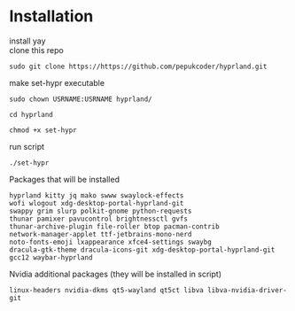 # Installation
install yay \
clone this repo
```
sudo git clone https://https://github.com/pepukcoder/hyprland.git
```
make set-hypr executable
```
sudo chown USRNAME:USRNAME hyprland/
```
```
cd hyprland
```
```
chmod +x set-hypr
```
run script
```
./set-hypr
```
Packages that will be installed
```
hyprland kitty jq mako swww swaylock-effects 
wofi wlogout xdg-desktop-portal-hyprland-git 
swappy grim slurp polkit-gnome python-requests 
thunar pamixer pavucontrol brightnessctl gvfs 
thunar-archive-plugin file-roller btop pacman-contrib 
network-manager-applet ttf-jetbrains-mono-nerd 
noto-fonts-emoji lxappearance xfce4-settings swaybg 
dracula-gtk-theme dracula-icons-git xdg-desktop-portal-hyprland-git
gcc12 waybar-hyprland
```
Nvidia additional packages (they will be installed in script)
```
linux-headers nvidia-dkms qt5-wayland qt5ct libva libva-nvidia-driver-git
```
